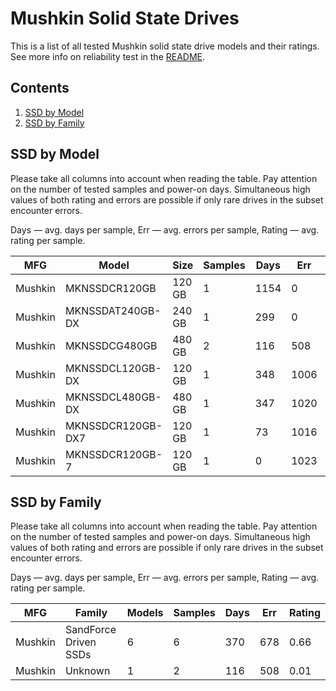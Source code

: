Mushkin Solid State Drives
==========================

This is a list of all tested Mushkin solid state drive models and their ratings. See
more info on reliability test in the [README](https://github.com/linuxhw/SMART).

Contents
--------

1. [ SSD by Model  ](#ssd-by-model)
2. [ SSD by Family ](#ssd-by-family)

SSD by Model
------------

Please take all columns into account when reading the table. Pay attention on the
number of tested samples and power-on days. Simultaneous high values of both rating
and errors are possible if only rare drives in the subset encounter errors.

Days   — avg. days per sample,
Err    — avg. errors per sample,
Rating — avg. rating per sample.

| MFG       | Model              | Size   | Samples | Days  | Err   | Rating |
|-----------|--------------------|--------|---------|-------|-------|--------|
| Mushkin   | MKNSSDCR120GB      | 120 GB | 1       | 1154  | 0     | 3.16   |
| Mushkin   | MKNSSDAT240GB-DX   | 240 GB | 1       | 299   | 0     | 0.82   |
| Mushkin   | MKNSSDCG480GB      | 480 GB | 2       | 116   | 508   | 0.01   |
| Mushkin   | MKNSSDCL120GB-DX   | 120 GB | 1       | 348   | 1006  | 0.00   |
| Mushkin   | MKNSSDCL480GB-DX   | 480 GB | 1       | 347   | 1020  | 0.00   |
| Mushkin   | MKNSSDCR120GB-DX7  | 120 GB | 1       | 73    | 1016  | 0.00   |
| Mushkin   | MKNSSDCR120GB-7    | 120 GB | 1       | 0     | 1023  | 0.00   |

SSD by Family
-------------

Please take all columns into account when reading the table. Pay attention on the
number of tested samples and power-on days. Simultaneous high values of both rating
and errors are possible if only rare drives in the subset encounter errors.

Days   — avg. days per sample,
Err    — avg. errors per sample,
Rating — avg. rating per sample.

| MFG       | Family                 | Models | Samples | Days  | Err   | Rating |
|-----------|------------------------|--------|---------|-------|-------|--------|
| Mushkin   | SandForce Driven SSDs  | 6      | 6       | 370   | 678   | 0.66   |
| Mushkin   | Unknown                | 1      | 2       | 116   | 508   | 0.01   |
